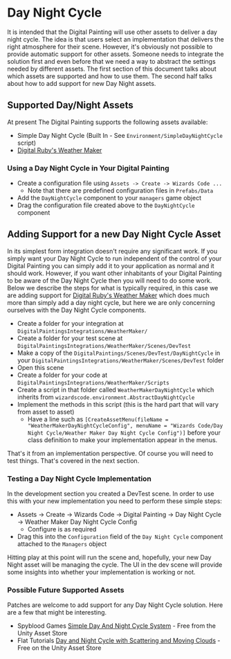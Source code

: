 ﻿# Day Night Cycle

It is intended that the Digital Painting will use other assets to deliver a day night cycle. The idea is that users select an implementation that delivers the right atmosphere for their scene. However, it's obviously not possible to provide automatic support for other assets. Someone needs to integrate the solution first and even before that we need a way to abstract the settings needed by different assets. The first section of this document talks about which assets are supported and how to use them. The second half talks about how to add support for new Day Night assets.

## Supported Day/Night Assets

At present The Digital Painting supports the following assets available:

  * Simple Day Night Cycle (Built In - See `Environment/SimpleDayNightCycle` script)
  * [Digital Ruby's Weather Maker](https://assetstore.unity.com/packages/tools/particles-effects/weather-maker-sky-weather-water-volumetric-light-60955)

### Using a Day Night Cycle in Your Digital Painting

  * Create a configuration file using `Assets -> Create -> Wizards Code ... `
    * Note that there are predefined configuration files in `Prefabs/Data`
  * Add the `DayNightCycle` component to your `managers` game object
  * Drag the configuration file created above to the `DayNightCycle` component

## Adding Support for a new Day Night Cycle Asset

In its simplest form integration doesn't require any significant work. If you simply want your Day Night Cycle to run independent of the control of your Digital Painting you can simply add it to your application as normal and it should work. However, if you want other inhabitants of your Digital Painting to be aware of the Day Night Cycle then you will need to do some work. Below we describe the steps for what is typically required, in this case we are adding support for [Digital Ruby's Weather Maker](https://assetstore.unity.com/packages/tools/particles-effects/weather-maker-sky-weather-water-volumetric-light-60955) which does much more than simply add a day night cycle, but here we are only concerning ourselves with the Day Night Cycle components.

  * Create a folder for your integration at `DigitalPaintingsIntegrations/WeatherMaker/`
  * Create a folder for your test scene at `DigitalPaintingsIntegrations/WeatherMaker/Scenes/DevTest`
  * Make a copy of the `DigitalPaintings/Scenes/DevTest/DayNightCycle` in your `DigitalPaintingsIntegrations/WeatherMaker/Scenes/DevTest` folder
  * Open this scene
  * Create a folder for your code at `DigitalPaintingsIntegrations/WeatherMaker/Scripts`
  * Create a script in that folder called `WeatherMakerDayNightCycle` which inherits from `wizardscode.environment.AbstractDayNightCycle`
  * Implement the methods in this script (this is the hard part that will vary from asset to asset)
    * Have a line such as `[CreateAssetMenu(fileName = "WeatherMakerDayNightCycleConfig", menuName = "Wizards Code/Day Night Cycle/Weather Maker Day Night Cycle Config")]` before your class definition to make your implementation appear in the menus.

That's it from an implementation perspective. Of course you will need to test things. That's covered in the next section.


### Testing a Day Night Cycle Implementation

In the development section you created a DevTest scene. In order to use this with your new implementation you need to perform these simple steps:

  * Assets -> Create -> Wizards Code -> Digital Painting -> Day Night Cycle -> Weather Maker Day Night Cycle Config
    * Configure is as required
  * Drag this into the `Configuration` field of the `Day Night Cycle` component attached to the `Managers` object

Hitting play at this point will run the scene and, hopefully, your new Day Night asset will be managing the cycle. The UI in the dev scene will provide some insights into whether your implementation is working or not.

### Possible Future Supported Assets

Patches are welcome to add support for any Day Night Cycle solution. Here are a few that might be interesting.

  * Spyblood Games [Simple Day And Night Cycle System](https://assetstore.unity.com/packages/templates/tutorials/simple-day-and-night-cycle-system-66647) - Free from the Unity Asset Store
  * Flat Tutorials [Day and Night Cycle with Scattering and Moving Clouds](https://assetstore.unity.com/packages/tools/particles-effects/day-and-night-cycle-with-scattering-and-moving-clouds-27024) - Free on the Unity Asset Store
